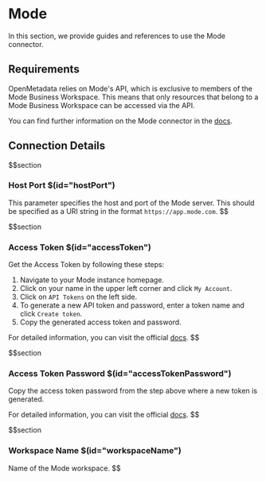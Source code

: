 # Mode

In this section, we provide guides and references to use the Mode connector.

## Requirements

OpenMetadata relies on Mode's API, which is exclusive to members of the Mode Business Workspace. This means that only resources that belong to a Mode Business Workspace can be accessed via the API.

You can find further information on the Mode connector in the [docs](https://docs.open-metadata.org/connectors/dashboard/mode).

## Connection Details

$$section
### Host Port $(id="hostPort")

This parameter specifies the host and port of the Mode server. This should be specified as a URI string in the format `https://app.mode.com`.
$$

$$section
### Access Token $(id="accessToken")

Get the Access Token by following these steps:
1. Navigate to your Mode instance homepage.
2. Click on your name in the upper left corner and click `My Account`.
3. Click on `API Tokens` on the left side.
4. To generate a new API token and password, enter a token name and click `Create token`.
5. Copy the generated access token and password.

For detailed information, you can visit the official [docs](https://mode.com/developer/api-reference/introduction/).
$$

$$section
### Access Token Password $(id="accessTokenPassword")

Copy the access token password from the step above where a new token is generated.

For detailed information, you can visit the official [docs](https://mode.com/developer/api-reference/introduction/).
$$

$$section
### Workspace Name $(id="workspaceName")

Name of the Mode workspace.
$$
